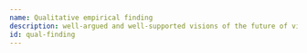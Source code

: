 ```yaml
---
name: Qualitative empirical finding
description: well-argued and well-supported visions of the future of visualization
id: qual-finding
---
```


